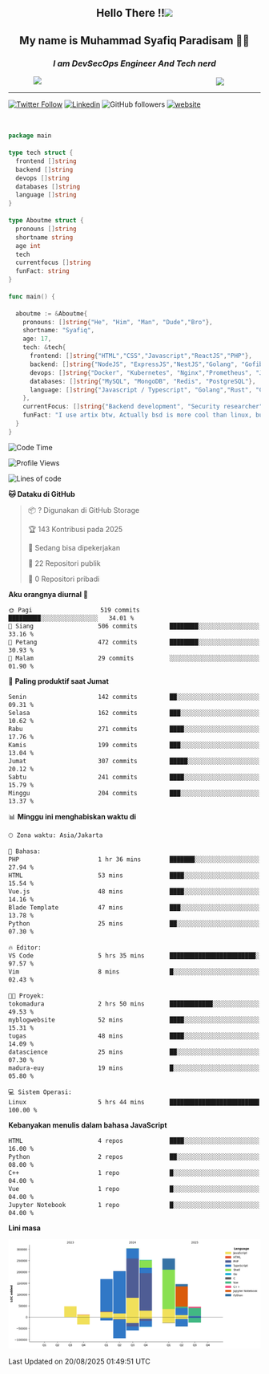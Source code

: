 <h2 align="center">

Hello There !!<img src="https://media.giphy.com/media/12oufCB0MyZ1Go/giphy.gif" width="50"></h2>

<h2 align="center">My name is Muhammad Syafiq Paradisam 👋👋</h2>

<h3 align="center"><em>I am DevSecOps Engineer And Tech nerd
</em></h3>

<img align="left" style="margin-left: 50px" src="https://static.zerochan.net/Alina.Clover.1024.4345060.webp" width="315"/>

<img align="center" style="margin-left: 50px" src="https://i.pinimg.com/736x/69/82/aa/6982aafd816ea48f48d0639c7797915c.jpg" width=250/>

<hr/>

[![Twitter Follow](https://img.shields.io/twitter/follow/misteranmol?label=Follow)](https://x.com/FikkzOutfit)
[![Linkedin](https://img.shields.io/badge/-syafiq-blue?style=square&logo=Linkedin&logoColor=white&link=https://www.linkedin.com/in/syafiq-paradisam/)](https://id.linkedin.com/in/syafiq-paradisam-b72749258)
![GitHub followers](https://img.shields.io/github/followers/syafiqparadisam?label=Follower&style=social)
[![website](https://img.shields.io/badge/Website-46a2f1.svg?&style=flat-square&logo=Google-Chrome&logoColor=white&link=https://anmolsingh.me/)](https://syafiq-paradisam.my.id)

<br/>

```go
package main

type tech struct {
  frontend []string
  backend []string
  devops []string
  databases []string
  language []string
}

type Aboutme struct {
  pronouns []string
  shortname string
  age int
  tech
  currentfocus []string
  funFact: string
}

func main() {

  aboutme := &Aboutme{
    pronouns: []string{"He", "Him", "Man", "Dude","Bro"},
    shortname: "Syafiq",
    age: 17,
    tech: &tech{
      frontend: []string{"HTML","CSS","Javascript","ReactJS","PHP"},
      backend: []string{"NodeJS", "ExpressJS","NestJS","Golang", "Gofiber", "Actixweb", "PHP", "Laravel", "Flask"},
      devops: []string{"Docker", "Kubernetes", "Nginx","Prometheus", "Jaeger", "Grafana", "Linux", "CI / CD"},
      databases: []string{"MySQL", "MongoDB", "Redis", "PostgreSQL"},
      language: []string{"Javascript / Typescript", "Golang","Rust", "C", "PHP","C++"}
    },
    currentFocus: []string{"Backend development", "Security researcher", "Blue team security","DevSecOps engineer"},
    funFact: "I use artix btw, Actually bsd is more cool than linux, but i can't use it because software issue, I am weaboo but not too much"
  }
}

```

<!--START_SECTION:waka-->
![Code Time](http://img.shields.io/badge/Code%20Time-411%20hrs%2040%20mins-blue)

![Profile Views](http://img.shields.io/badge/Profil%20dilihat-9-blue)

![Lines of code](https://img.shields.io/badge/Sejak%20Hello%20World%20aku%20telah%20menulis-1.4%20million%20baris%20kode-blue)

**🐱 Dataku di GitHub** 

> 📦 ? Digunakan di GitHub Storage 
 > 
> 🏆 143 Kontribusi pada 2025
 > 
> 💼 Sedang bisa dipekerjakan
 > 
> 📜 22 Repositori publik 
 > 
> 🔑 0 Repositori pribadi 
 > 
**Aku orangnya diurnal 🐤** 

```text
🌞 Pagi                   519 commits         █████████░░░░░░░░░░░░░░░░   34.01 % 
🌆 Siang                  506 commits         ████████░░░░░░░░░░░░░░░░░   33.16 % 
🌃 Petang                 472 commits         ████████░░░░░░░░░░░░░░░░░   30.93 % 
🌙 Malam                  29 commits          ░░░░░░░░░░░░░░░░░░░░░░░░░   01.90 % 
```
📅 **Paling produktif saat Jumat** 

```text
Senin                    142 commits         ██░░░░░░░░░░░░░░░░░░░░░░░   09.31 % 
Selasa                   162 commits         ███░░░░░░░░░░░░░░░░░░░░░░   10.62 % 
Rabu                     271 commits         ████░░░░░░░░░░░░░░░░░░░░░   17.76 % 
Kamis                    199 commits         ███░░░░░░░░░░░░░░░░░░░░░░   13.04 % 
Jumat                    307 commits         █████░░░░░░░░░░░░░░░░░░░░   20.12 % 
Sabtu                    241 commits         ████░░░░░░░░░░░░░░░░░░░░░   15.79 % 
Minggu                   204 commits         ███░░░░░░░░░░░░░░░░░░░░░░   13.37 % 
```


📊 **Minggu ini menghabiskan waktu di** 

```text
🕑︎ Zona waktu: Asia/Jakarta

💬 Bahasa: 
PHP                      1 hr 36 mins        ███████░░░░░░░░░░░░░░░░░░   27.94 % 
HTML                     53 mins             ████░░░░░░░░░░░░░░░░░░░░░   15.54 % 
Vue.js                   48 mins             ████░░░░░░░░░░░░░░░░░░░░░   14.16 % 
Blade Template           47 mins             ███░░░░░░░░░░░░░░░░░░░░░░   13.78 % 
Python                   25 mins             ██░░░░░░░░░░░░░░░░░░░░░░░   07.30 % 

🔥 Editor: 
VS Code                  5 hrs 35 mins       ████████████████████████░   97.57 % 
Vim                      8 mins              █░░░░░░░░░░░░░░░░░░░░░░░░   02.43 % 

🐱‍💻 Proyek: 
tokomadura               2 hrs 50 mins       ████████████░░░░░░░░░░░░░   49.53 % 
myblogwebsite            52 mins             ████░░░░░░░░░░░░░░░░░░░░░   15.31 % 
tugas                    48 mins             ████░░░░░░░░░░░░░░░░░░░░░   14.09 % 
datascience              25 mins             ██░░░░░░░░░░░░░░░░░░░░░░░   07.30 % 
madura-euy               19 mins             █░░░░░░░░░░░░░░░░░░░░░░░░   05.80 % 

💻 Sistem Operasi: 
Linux                    5 hrs 44 mins       █████████████████████████   100.00 % 
```

**Kebanyakan menulis dalam bahasa JavaScript** 

```text
HTML                     4 repos             ████░░░░░░░░░░░░░░░░░░░░░   16.00 % 
Python                   2 repos             ██░░░░░░░░░░░░░░░░░░░░░░░   08.00 % 
C++                      1 repo              █░░░░░░░░░░░░░░░░░░░░░░░░   04.00 % 
Vue                      1 repo              █░░░░░░░░░░░░░░░░░░░░░░░░   04.00 % 
Jupyter Notebook         1 repo              █░░░░░░░░░░░░░░░░░░░░░░░░   04.00 % 
```



**Lini masa**

![Lines of Code chart](https://raw.githubusercontent.com/syafiqparadisam/syafiqparadisam/master/assets/bar_graph.png)


 Last Updated on 20/08/2025 01:49:51 UTC
<!--END_SECTION:waka-->
